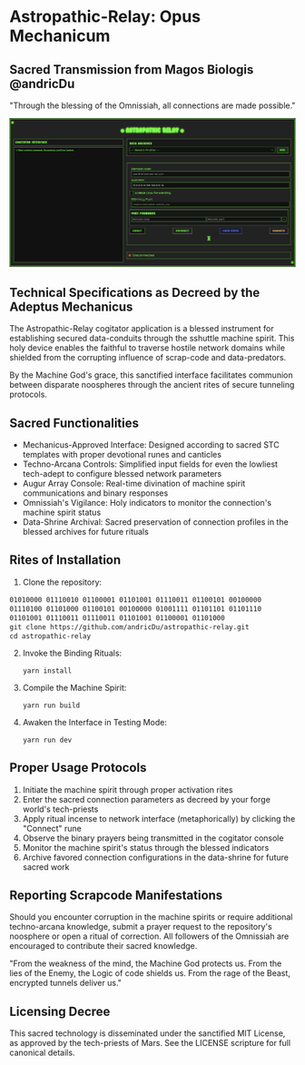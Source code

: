 # Astropathic-Relay: Opus Mechanicum

## Sacred Transmission from Magos Biologis @andricDu

"Through the blessing of the Omnissiah, all connections are made possible."

![screenshot](./docs/app.png)

## Technical Specifications as Decreed by the Adeptus Mechanicus

The Astropathic-Relay cogitator application is a blessed instrument for establishing secured data-conduits through the sshuttle machine spirit. This holy device enables the faithful to traverse hostile network domains while shielded from the corrupting influence of scrap-code and data-predators.

By the Machine God's grace, this sanctified interface facilitates communion between disparate noospheres through the ancient rites of secure tunneling protocols.

## Sacred Functionalities

- Mechanicus-Approved Interface: Designed according to sacred STC templates with proper devotional runes and canticles
- Techno-Arcana Controls: Simplified input fields for even the lowliest tech-adept to configure blessed network parameters
- Augur Array Console: Real-time divination of machine spirit communications and binary responses
- Omnissiah's Vigilance: Holy indicators to monitor the connection's machine spirit status
- Data-Shrine Archival: Sacred preservation of connection profiles in the blessed archives for future rituals

## Rites of Installation

1. Clone the repository:
```
01010000 01110010 01100001 01101001 01110011 01100101 00100000 01110100 01101000 01100101 00100000 01001111 01101101 01101110 01101001 01110011 01110011 01101001 01100001 01101000
git clone https://github.com/andricDu/astropathic-relay.git
cd astropathic-relay
```

2. Invoke the Binding Rituals:
   ```
   yarn install
   ```

3. Compile the Machine Spirit:
   ```
   yarn run build
   ```

4. Awaken the Interface in Testing Mode:
   ```
   yarn run dev
   ```

## Proper Usage Protocols

1. Initiate the machine spirit through proper activation rites
2. Enter the sacred connection parameters as decreed by your forge world's tech-priests
3. Apply ritual incense to network interface (metaphorically) by clicking the "Connect" rune
4. Observe the binary prayers being transmitted in the cogitator console
5. Monitor the machine spirit's status through the blessed indicators
6. Archive favored connection configurations in the data-shrine for future sacred work

## Reporting Scrapcode Manifestations

Should you encounter corruption in the machine spirits or require additional techno-arcana knowledge, submit a prayer request to the repository's noosphere or open a ritual of correction. All followers of the Omnissiah are encouraged to contribute their sacred knowledge.

"From the weakness of the mind, the Machine God protects us. From the lies of the Enemy, the Logic of code shields us. From the rage of the Beast, encrypted tunnels deliver us."

## Licensing Decree

This sacred technology is disseminated under the sanctified MIT License, as approved by the tech-priests of Mars. See the LICENSE scripture for full canonical details.
